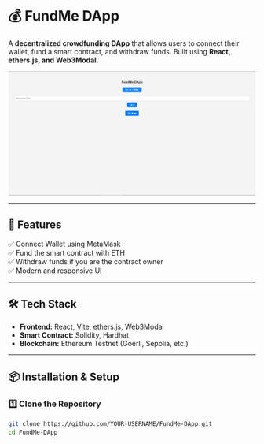 # 💰 FundMe DApp

A **decentralized crowdfunding DApp** that allows users to connect their wallet, fund a smart contract, and withdraw funds. Built using **React, ethers.js, and Web3Modal**.

![FundMe DApp Screenshot](./image.png)

---

## 🚀 Features

✅ Connect Wallet using MetaMask  
✅ Fund the smart contract with ETH  
✅ Withdraw funds if you are the contract owner  
✅ Modern and responsive UI  

---

## 🛠 Tech Stack

- **Frontend:** React, Vite, ethers.js, Web3Modal  
- **Smart Contract:** Solidity, Hardhat  
- **Blockchain:** Ethereum Testnet (Goerli, Sepolia, etc.)  

---

## 📦 Installation & Setup

### 1️⃣ Clone the Repository
```sh
git clone https://github.com/YOUR-USERNAME/FundMe-DApp.git
cd FundMe-DApp
